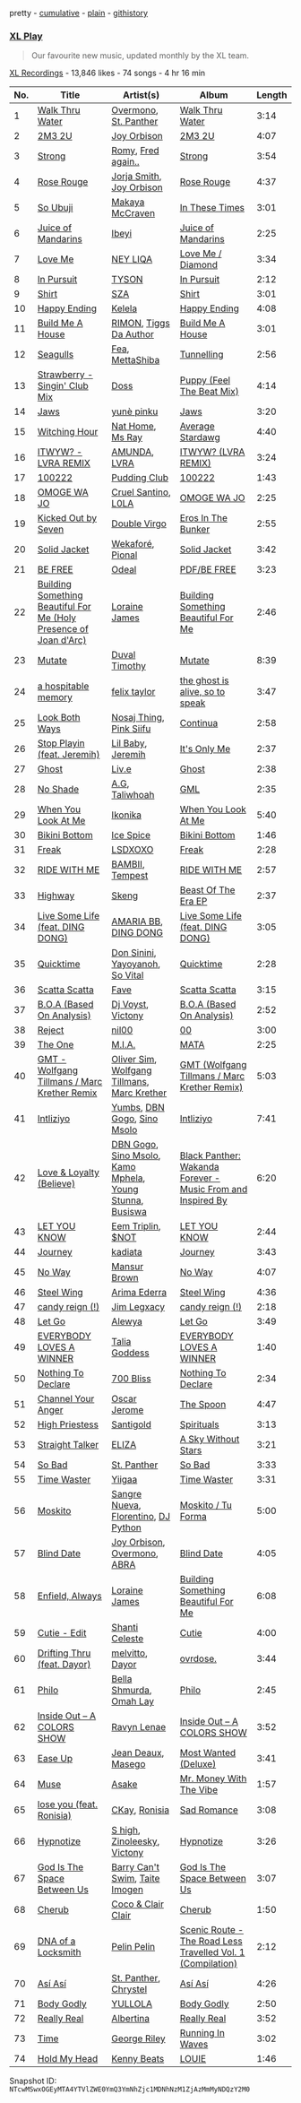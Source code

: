 pretty - [cumulative](/playlists/cumulative/1IUF5q4IvkjylMhd9P0urE.md) - [plain](/playlists/plain/1IUF5q4IvkjylMhd9P0urE) - [githistory](https://github.githistory.xyz/mackorone/spotify-playlist-archive/blob/main/playlists/plain/1IUF5q4IvkjylMhd9P0urE)

### [XL Play](https://open.spotify.com/playlist/1IUF5q4IvkjylMhd9P0urE)

> Our favourite new music, updated monthly by the XL team.

[XL Recordings](https://open.spotify.com/user/xlrecordings) - 13,846 likes - 74 songs - 4 hr 16 min

| No. | Title | Artist(s) | Album | Length |
|---|---|---|---|---|
| 1 | [Walk Thru Water](https://open.spotify.com/track/0yclRzOGTnUoXAnK4RjWzr) | [Overmono](https://open.spotify.com/artist/01PnN11ovfen6xUOHfNpn3), [St\. Panther](https://open.spotify.com/artist/5rvubrGTRPAX7N3RZZ9wS0) | [Walk Thru Water](https://open.spotify.com/album/7HhlfGjoYS3L4oQm0hPXBL) | 3:14 |
| 2 | [2M3 2U](https://open.spotify.com/track/11wmWBDltWMVsHDIDRWVCc) | [Joy Orbison](https://open.spotify.com/artist/0aIpJqqTLf683ojWREc5lg) | [2M3 2U](https://open.spotify.com/album/7FbsgChFR0S7Ju8MwMXkCs) | 4:07 |
| 3 | [Strong](https://open.spotify.com/track/5bF00VrMY3FwnQDgoP4Gnk) | [Romy](https://open.spotify.com/artist/3X2DdnmoANw8Rg8luHyZQb), [Fred again..](https://open.spotify.com/artist/4oLeXFyACqeem2VImYeBFe) | [Strong](https://open.spotify.com/album/4feYoBaeQJUrYygOD4A0DF) | 3:54 |
| 4 | [Rose Rouge](https://open.spotify.com/track/6XM6FI6rPJBnhoF6heNHeN) | [Jorja Smith](https://open.spotify.com/artist/1CoZyIx7UvdxT5c8UkMzHd), [Joy Orbison](https://open.spotify.com/artist/0aIpJqqTLf683ojWREc5lg) | [Rose Rouge](https://open.spotify.com/album/7DodMymoQ0sFG6baosag8D) | 4:37 |
| 5 | [So Ubuji](https://open.spotify.com/track/51Z2XH3DorUJ1b8u7xqnJK) | [Makaya McCraven](https://open.spotify.com/artist/5FnpXrrMdJVZCK54oHWqUa) | [In These Times](https://open.spotify.com/album/6OPYeQwXhmkcaSuh6fUTXA) | 3:01 |
| 6 | [Juice of Mandarins](https://open.spotify.com/track/6bhvNNx8aX9HPgOvr37gi7) | [Ibeyi](https://open.spotify.com/artist/5Q8NEHGX70m1kkojbtm8wa) | [Juice of Mandarins](https://open.spotify.com/album/60XsW89G7Tq5vj3bnNveMY) | 2:25 |
| 7 | [Love Me](https://open.spotify.com/track/671SYV9UaPUYs63biZFZ1M) | [NEY LIQA](https://open.spotify.com/artist/4O5Ly3iCRwSJuxyDMPePV7) | [Love Me / Diamond](https://open.spotify.com/album/6megriTn4mIETZnhvagKPX) | 3:34 |
| 8 | [In Pursuit](https://open.spotify.com/track/0PpzySo4ATCSEI0f56g3Dy) | [TYSON](https://open.spotify.com/artist/10SYd6NatYImOQTxA88jdn) | [In Pursuit](https://open.spotify.com/album/1gDVmOJ5ACcnpZ6QRJEzri) | 2:12 |
| 9 | [Shirt](https://open.spotify.com/track/34ZAzO78a5DAVNrYIGWcPm) | [SZA](https://open.spotify.com/artist/7tYKF4w9nC0nq9CsPZTHyP) | [Shirt](https://open.spotify.com/album/6Kqm5aSp69hTaOHTx38hsD) | 3:01 |
| 10 | [Happy Ending](https://open.spotify.com/track/3nv43IARMsDxgfHHpEfeCQ) | [Kelela](https://open.spotify.com/artist/1U0sIzpRtDkvu1hXXzxh60) | [Happy Ending](https://open.spotify.com/album/4qInGWd8oKXlKxZCdqS8EL) | 4:08 |
| 11 | [Build Me A House](https://open.spotify.com/track/3Sb3Md9qVCRwu470IZ4XIp) | [RIMON](https://open.spotify.com/artist/4DtUsfaVQBhypuwYmobdSm), [Tiggs Da Author](https://open.spotify.com/artist/0S2dfczvN0sOxEw559snHT) | [Build Me A House](https://open.spotify.com/album/1NsNO9pDwGPVlOkqgzro17) | 3:01 |
| 12 | [Seagulls](https://open.spotify.com/track/1BtbTvFOfcWknn8SGsrpq2) | [Fea](https://open.spotify.com/artist/1VcouBXUG812fp3e60aR01), [MettaShiba](https://open.spotify.com/artist/1fRxTfGjdgL2dwpqyaQUdy) | [Tunnelling](https://open.spotify.com/album/2jY2TwfwsK9NdMlhjMljmW) | 2:56 |
| 13 | [Strawberry \- Singin' Club Mix](https://open.spotify.com/track/3LX4XPiW8lkbg0Gocr8Gsz) | [Doss](https://open.spotify.com/artist/7bQLFALIEawxhkyFiiLVhM) | [Puppy \(Feel The Beat Mix\)](https://open.spotify.com/album/4zhm1wulT9LUeC4NnSJu0N) | 4:14 |
| 14 | [Jaws](https://open.spotify.com/track/17TCTYGxieVPS1TBTUdQkc) | [yunè pinku](https://open.spotify.com/artist/2sY4BbYrbvNVgsNzo6HddD) | [Jaws](https://open.spotify.com/album/0rdaz3LaQsaibiVA6iGtkn) | 3:20 |
| 15 | [Witching Hour](https://open.spotify.com/track/7ubfcQbzlrG5qJcACAFD8T) | [Nat Home](https://open.spotify.com/artist/3PJ8RbmXKrqE1RjNsMWudk), [Ms Ray](https://open.spotify.com/artist/1OwAcRe2gUEpDZhLAkiLRp) | [Average Stardawg](https://open.spotify.com/album/2cwKiedUjZpR7lkCuo4Jwi) | 4:40 |
| 16 | [ITWYW? \- LVRA REMIX](https://open.spotify.com/track/0hMZOMjuFjO6Hu8Ji6bAxZ) | [AMUNDA](https://open.spotify.com/artist/17F8k7VURMv4mFUvM8QRTg), [LVRA](https://open.spotify.com/artist/0wnxBYaim46rj6QmaukOcf) | [ITWYW? \(LVRA REMIX\)](https://open.spotify.com/album/77HvEwsbGhLKAo2IhHa2Gk) | 3:24 |
| 17 | [100222](https://open.spotify.com/track/411sjSTTaT4ygaqY9Z4ild) | [Pudding Club](https://open.spotify.com/artist/6nJum0gye4urtfo5q7mLNA) | [100222](https://open.spotify.com/album/1DA50TYrkLJMRfTfQrduPt) | 1:43 |
| 18 | [OMOGE WA JO](https://open.spotify.com/track/3ra7ztUfRIwxw0sO8PhmMC) | [Cruel Santino](https://open.spotify.com/artist/15GgEOJiFyjQm4tZ4D7qih), [L0LA](https://open.spotify.com/artist/5LkJ2e1N1SuXrUIWkw1r0o) | [OMOGE WA JO](https://open.spotify.com/album/0gZF6kUZ77XxQA23NkNp5K) | 2:25 |
| 19 | [Kicked Out by Seven](https://open.spotify.com/track/4yvnIb1BRjoXjVG3gzq8TP) | [Double Virgo](https://open.spotify.com/artist/6z7qEMTNZigz2k3qozRYw1) | [Eros In The Bunker](https://open.spotify.com/album/6qX0QpMVNltruRbPhGeZ4r) | 2:55 |
| 20 | [Solid Jacket](https://open.spotify.com/track/2LYDDerrrcZGWkiakEAEUk) | [Wekaforé](https://open.spotify.com/artist/73qySwnVMlJZsR9Lk5MOpn), [Pional](https://open.spotify.com/artist/49mZfy9v5oNXAxp8FadWwI) | [Solid Jacket](https://open.spotify.com/album/7D0C0uhEf2JnXVcidtjqYM) | 3:42 |
| 21 | [BE FREE](https://open.spotify.com/track/4exp12So2KjvsPwmN2L7r8) | [Odeal](https://open.spotify.com/artist/2BPwxhCvvcb8xDl8GWIjbh) | [PDF/BE FREE](https://open.spotify.com/album/3JXY3hqrj0r0dOTJjem5p1) | 3:23 |
| 22 | [Building Something Beautiful For Me \(Holy Presence of Joan d'Arc\)](https://open.spotify.com/track/4udiRdJM4EyF0Xvt0MtqZ0) | [Loraine James](https://open.spotify.com/artist/536qHynzDH1QviwhWY9dE3) | [Building Something Beautiful For Me](https://open.spotify.com/album/5gFtEuIbE2pwS5qnvUQeak) | 2:46 |
| 23 | [Mutate](https://open.spotify.com/track/5hIFyNxLZtTqzOfMjRZK64) | [Duval Timothy](https://open.spotify.com/artist/4t5XnkAKxcaYcDXI726A4Y) | [Mutate](https://open.spotify.com/album/7qtj9GwOC4Zce7beCRvNOP) | 8:39 |
| 24 | [a hospitable memory](https://open.spotify.com/track/6Wl5jzqlLiQPicJif0xgUK) | [felix taylor](https://open.spotify.com/artist/0Dm79ebX5JWnuVN0Nbt30L) | [the ghost is alive, so to speak](https://open.spotify.com/album/0t1uRmbweHls5H9FxCa4Ie) | 3:47 |
| 25 | [Look Both Ways](https://open.spotify.com/track/2Q99c94PcUJTJkXwGxi8gg) | [Nosaj Thing](https://open.spotify.com/artist/0IVapwlnM3dEOiMsHXsghT), [Pink Siifu](https://open.spotify.com/artist/40ZElxHldNyvn7x8WRC6fh) | [Continua](https://open.spotify.com/album/5TnqL2QKFTq8GSAOcq1PCh) | 2:58 |
| 26 | [Stop Playin \(feat\. Jeremih\)](https://open.spotify.com/track/6kSPwMUYpnBDIWViA3MKMT) | [Lil Baby](https://open.spotify.com/artist/5f7VJjfbwm532GiveGC0ZK), [Jeremih](https://open.spotify.com/artist/3KV3p5EY4AvKxOlhGHORLg) | [It's Only Me](https://open.spotify.com/album/0FYvMdfTfYJxnJnKs1wDb0) | 2:37 |
| 27 | [Ghost](https://open.spotify.com/track/4lRSBkEompSyOlcy3d1eAi) | [Liv.e](https://open.spotify.com/artist/0YCL71Clky5els6NireSBP) | [Ghost](https://open.spotify.com/album/73ZoBcnf4XFqc7zcWefhEi) | 2:38 |
| 28 | [No Shade](https://open.spotify.com/track/3UMv1SLnt1L8psJQIHpdeI) | [A.G](https://open.spotify.com/artist/1TTOSCFPyiNJXR5KCsZGqM), [Taliwhoah](https://open.spotify.com/artist/69SXADQsOhdGkhPGslLhBT) | [GML](https://open.spotify.com/album/3UQqnu8CEzdtfvKBU3i7C7) | 2:35 |
| 29 | [When You Look At Me](https://open.spotify.com/track/2zNHQEO4JIhnqdbOJmbdUy) | [Ikonika](https://open.spotify.com/artist/1GbZUOowT6BhrI9QVoUniG) | [When You Look At Me](https://open.spotify.com/album/4k91SjR92GNXohghq4f2kc) | 5:40 |
| 30 | [Bikini Bottom](https://open.spotify.com/track/27Qz0cFmMGADsniMeUwyUe) | [Ice Spice](https://open.spotify.com/artist/3LZZPxNDGDFVSIPqf4JuEf) | [Bikini Bottom](https://open.spotify.com/album/2n38ZBBmPSssEGGPgu6NPl) | 1:46 |
| 31 | [Freak](https://open.spotify.com/track/7w7rUZJKHDSB5Naqw3vcxM) | [LSDXOXO](https://open.spotify.com/artist/2M2blWl1LBN2UoxlJdaug2) | [Freak](https://open.spotify.com/album/4az2wznRc4hPHy94DdabI0) | 2:28 |
| 32 | [RIDE WITH ME](https://open.spotify.com/track/1TJOIVjPHbnqloF9pvDOf6) | [BAMBII](https://open.spotify.com/artist/6kf69CwzgodrETRgzcjX95), [Tempest](https://open.spotify.com/artist/2FBvlvG5TL6SPA2tCLiusa) | [RIDE WITH ME](https://open.spotify.com/album/5tY1nlCQNEqmtXmTxgblRc) | 2:57 |
| 33 | [Highway](https://open.spotify.com/track/7padFPbqO7hQJB1GQjYJfy) | [Skeng](https://open.spotify.com/artist/4SGo67MJz6DdsjzaRZ4OD7) | [Beast Of The Era EP](https://open.spotify.com/album/0SpkAeF8eGr6BqiEe2MHb5) | 2:37 |
| 34 | [Live Some Life \(feat\. DING DONG\)](https://open.spotify.com/track/35MNHqBGewFxlJZtjHOxvj) | [AMARIA BB](https://open.spotify.com/artist/1AC6rw8sH8VGrzMzgFUDG5), [DING DONG](https://open.spotify.com/artist/351x2S7CduShTNvtzgkMl7) | [Live Some Life \(feat\. DING DONG\)](https://open.spotify.com/album/3SwPKWhYOkIGL3AF0CC6sY) | 3:05 |
| 35 | [Quicktime](https://open.spotify.com/track/2n9opaQIlz6Y6lzeKEoDZi) | [Don Sinini](https://open.spotify.com/artist/0aYurRf0DXcw4m0FAuYGUY), [Yayoyanoh](https://open.spotify.com/artist/0fzgjxZTQn4E7y3MGPI3AC), [So Vital](https://open.spotify.com/artist/6vU3KUDQGWbkupZn1iu6W0) | [Quicktime](https://open.spotify.com/album/7qvFD72vkQba2xqXGJbsyS) | 2:28 |
| 36 | [Scatta Scatta](https://open.spotify.com/track/0n3APmjHt7yTBeHhRB8rcy) | [Fave](https://open.spotify.com/artist/4wAqlYtTaaHELEgyCh9KjG) | [Scatta Scatta](https://open.spotify.com/album/5YnANprNm0DTEVVsJE6bRP) | 3:15 |
| 37 | [B.O.A \(Based On Analysis\)](https://open.spotify.com/track/48jL8qMO31Hu6aEczS0CJn) | [Dj Voyst](https://open.spotify.com/artist/7g61HbXl5DD2soIUBikmUA), [Victony](https://open.spotify.com/artist/1E5hfn5BduN2nnoZCJmUVG) | [B.O.A \(Based On Analysis\)](https://open.spotify.com/album/5otlaiucF8ysHx3fyjsXc9) | 2:52 |
| 38 | [Reject](https://open.spotify.com/track/0wHM0iZGIGesNlXMD3itps) | [nil00](https://open.spotify.com/artist/3TADf84189Yznq4sPkRrXs) | [00](https://open.spotify.com/album/5RxACHCu81dsGxQkiWbsg0) | 3:00 |
| 39 | [The One](https://open.spotify.com/track/4UShCEJZnpywR6Y9M86Nu4) | [M.I.A.](https://open.spotify.com/artist/0QJIPDAEDILuo8AIq3pMuU) | [MATA](https://open.spotify.com/album/2fexyU9sHdXHmI1jvPqrxX) | 2:25 |
| 40 | [GMT \- Wolfgang Tillmans / Marc Krether Remix](https://open.spotify.com/track/4PHmrZTU6zZywskKjGJaEL) | [Oliver Sim](https://open.spotify.com/artist/4KDu9uqzqseVCpQXMa8Pvm), [Wolfgang Tillmans](https://open.spotify.com/artist/6RVjyIvL2HuwiFSc7RROv9), [Marc Krether](https://open.spotify.com/artist/2M3vGE1c5PzvPkcmK4f7l1) | [GMT \(Wolfgang Tillmans / Marc Krether Remix\)](https://open.spotify.com/album/0v3umoD6PCDYS262thwpJb) | 5:03 |
| 41 | [Intliziyo](https://open.spotify.com/track/3cXiWlWCds62z3ieuwPQsN) | [Yumbs](https://open.spotify.com/artist/2HLr9NzCqd6XRnpUSM6CvH), [DBN Gogo](https://open.spotify.com/artist/3Oa0mJQWQrUOqJ8fcLuu7l), [Sino Msolo](https://open.spotify.com/artist/5zvuXUYTvZczhbPG9HZRYI) | [Intliziyo](https://open.spotify.com/album/4dASLekFQU5LeYjZ8z7Wvc) | 7:41 |
| 42 | [Love & Loyalty \(Believe\)](https://open.spotify.com/track/1OiSTEB1SEaLGza2k4FIwo) | [DBN Gogo](https://open.spotify.com/artist/3Oa0mJQWQrUOqJ8fcLuu7l), [Sino Msolo](https://open.spotify.com/artist/5zvuXUYTvZczhbPG9HZRYI), [Kamo Mphela](https://open.spotify.com/artist/788jOE9HMUy9heDK8EIkon), [Young Stunna](https://open.spotify.com/artist/6WQFTzqYHmh8Ph2X0L0QLQ), [Busiswa](https://open.spotify.com/artist/3RThWxnHbyN5Hvkr66eYj7) | [Black Panther: Wakanda Forever \- Music From and Inspired By](https://open.spotify.com/album/0Wyn0fD9sZIu00xTyXF4eK) | 6:20 |
| 43 | [LET YOU KNOW](https://open.spotify.com/track/4RSeN68joqE9Iyui6MivjA) | [Eem Triplin](https://open.spotify.com/artist/5kxnZh8gXyXdIvCWbDMevT), [$NOT](https://open.spotify.com/artist/5IbEL2xjRtKsunfmsahLuO) | [LET YOU KNOW](https://open.spotify.com/album/64sd943W3MFCJq07PKfnCC) | 2:44 |
| 44 | [Journey](https://open.spotify.com/track/5kYXFWlfk16YkxF4JJzytv) | [kadiata](https://open.spotify.com/artist/3fRPt5kKn2lETY48z6kigv) | [Journey](https://open.spotify.com/album/0EbLbz4gsR540LasIjMdNA) | 3:43 |
| 45 | [No Way](https://open.spotify.com/track/3ozanfAkkKwBPaSvQBqNdJ) | [Mansur Brown](https://open.spotify.com/artist/1ky3oGuE5XOsOzqiFEGwqR) | [No Way](https://open.spotify.com/album/71Sk3naZxcJ7tFrhFAdhOA) | 4:07 |
| 46 | [Steel Wing](https://open.spotify.com/track/28tT5CQ8PILz1dG3MNGm7n) | [Arima Ederra](https://open.spotify.com/artist/0wJIP9Wlhn3aSLLaB31IK3) | [Steel Wing](https://open.spotify.com/album/27B6S9DAMXOfDtf5b6cBIU) | 4:36 |
| 47 | [candy reign \(!\)](https://open.spotify.com/track/35cVkyTqIGkwpg7OhIl5TE) | [Jim Legxacy](https://open.spotify.com/artist/7IrBqZo6diq3hV3GpUhrs2) | [candy reign \(!\)](https://open.spotify.com/album/0z0crJtgrHGrqPXX3BitF2) | 2:18 |
| 48 | [Let Go](https://open.spotify.com/track/3lVz9NRdm8xtQCBZqCoEaB) | [Alewya](https://open.spotify.com/artist/0wcjJjpvnHb5vK4iwKfxPm) | [Let Go](https://open.spotify.com/album/2hYPJwL4zvk4cmczkjBpvv) | 3:49 |
| 49 | [EVERYBODY LOVES A WINNER](https://open.spotify.com/track/7jyerZc0E1ioqWSvF26IA3) | [Talia Goddess](https://open.spotify.com/artist/4Otn2nALdNCTFUUExiskqw) | [EVERYBODY LOVES A WINNER](https://open.spotify.com/album/3ZsKXeXLdhj07BwXZtkZf8) | 1:40 |
| 50 | [Nothing To Declare](https://open.spotify.com/track/5eZH7yKZ1e3Lnb48JTy3Ic) | [700 Bliss](https://open.spotify.com/artist/30fJJJ4vbuTd7opxNWeCAb) | [Nothing To Declare](https://open.spotify.com/album/0jwRUwgscsxLiDEnOPTqIp) | 2:34 |
| 51 | [Channel Your Anger](https://open.spotify.com/track/2r8UcAkXvBxNt6O34pnpxo) | [Oscar Jerome](https://open.spotify.com/artist/39cDMNnxwjrKJE1dyt47jh) | [The Spoon](https://open.spotify.com/album/4Pfga6q08NsQtvmDaRnfnq) | 4:47 |
| 52 | [High Priestess](https://open.spotify.com/track/1vbayZm5FgNe4ou8BRNiDq) | [Santigold](https://open.spotify.com/artist/6Jrxnp0JgqmeUX1veU591p) | [Spirituals](https://open.spotify.com/album/2AMcE13TUlCDdXVBlR0sdo) | 3:13 |
| 53 | [Straight Talker](https://open.spotify.com/track/6Gq99VdfbBlsw9qlAZp6x4) | [ELIZA](https://open.spotify.com/artist/0PgYKqH7ohfAm9LFgWjpl8) | [A Sky Without Stars](https://open.spotify.com/album/3QIrrLWq2wnMdScMx1YXeS) | 3:21 |
| 54 | [So Bad](https://open.spotify.com/track/0PBfcu5ehGtLsECI40GWEg) | [St\. Panther](https://open.spotify.com/artist/5rvubrGTRPAX7N3RZZ9wS0) | [So Bad](https://open.spotify.com/album/5Wpa2iEON1wIPox3tQauTq) | 3:33 |
| 55 | [Time Waster](https://open.spotify.com/track/46sN6Wj7ec9bqMqTPycYXr) | [Yiigaa](https://open.spotify.com/artist/5MpbLw84MCEtsP8gPMp40c) | [Time Waster](https://open.spotify.com/album/2GyeWj8LWVtvRMsQdlHe8l) | 3:31 |
| 56 | [Moskito](https://open.spotify.com/track/2fGJtlBbQ0L69sp9tNAc6t) | [Sangre Nueva](https://open.spotify.com/artist/0YmokPIhVketCTSXBRp20R), [Florentino](https://open.spotify.com/artist/1rhVQSyhxNOMN6RHi2sB44), [DJ Python](https://open.spotify.com/artist/1LoZxxInSyuVFKSMAB4BPl) | [Moskito / Tu Forma](https://open.spotify.com/album/5tlCqhnjW5r82FkzSZX09m) | 5:00 |
| 57 | [Blind Date](https://open.spotify.com/track/0UNzzZBuQfZwNJ3mk2PYbm) | [Joy Orbison](https://open.spotify.com/artist/0aIpJqqTLf683ojWREc5lg), [Overmono](https://open.spotify.com/artist/01PnN11ovfen6xUOHfNpn3), [ABRA](https://open.spotify.com/artist/3ZJxEmjYZd5VOqZ8o3aXiL) | [Blind Date](https://open.spotify.com/album/1ZDktqQTTWUktZ0ivTA06P) | 4:05 |
| 58 | [Enfield, Always](https://open.spotify.com/track/1rVEPm9w7YvNksP1hpu4t9) | [Loraine James](https://open.spotify.com/artist/536qHynzDH1QviwhWY9dE3) | [Building Something Beautiful For Me](https://open.spotify.com/album/5gFtEuIbE2pwS5qnvUQeak) | 6:08 |
| 59 | [Cutie \- Edit](https://open.spotify.com/track/6ZKiCDG5v785d9aYTqkhhk) | [Shanti Celeste](https://open.spotify.com/artist/3CkM2290WOa2ESzhlu5mzM) | [Cutie](https://open.spotify.com/album/0xhMSimANUFkwXpS5n1HSl) | 4:00 |
| 60 | [Drifting Thru \(feat\. Dayor\)](https://open.spotify.com/track/41G3cbF7mPqwmBs7ZaApT8) | [melvitto](https://open.spotify.com/artist/4Xj0nxVO4r7PLEaw7LRiBa), [Dayor](https://open.spotify.com/artist/3jaMpJnB8UCixGAlNJU6sD) | [ovrdose.](https://open.spotify.com/album/0hF4X9O2CDVKkowMz3SIdy) | 3:44 |
| 61 | [Philo](https://open.spotify.com/track/5OTKO93FLT25URfam2hZgP) | [Bella Shmurda](https://open.spotify.com/artist/7kK5badbqOjd8WlT2XWMeM), [Omah Lay](https://open.spotify.com/artist/5yOvAmpIR7hVxiS6Ls5DPO) | [Philo](https://open.spotify.com/album/4z0qErs8qvQsNIDVQyaWjl) | 2:45 |
| 62 | [Inside Out – A COLORS SHOW](https://open.spotify.com/track/6hjiaLxYiZfQTn70mfasJ2) | [Ravyn Lenae](https://open.spotify.com/artist/5RTLRtXjbXI2lSXc6jxlAz) | [Inside Out – A COLORS SHOW](https://open.spotify.com/album/6z6puxSN6gXkYqKKXUTPAh) | 3:52 |
| 63 | [Ease Up](https://open.spotify.com/track/4ykxlLzlR2B7OhpkPBMhUW) | [Jean Deaux](https://open.spotify.com/artist/4JqpJeNOhP6bAkolNMLwFg), [Masego](https://open.spotify.com/artist/3ycxRkcZ67ALN3GQJ57Vig) | [Most Wanted \(Deluxe\)](https://open.spotify.com/album/46fxxm1oHMPzR51GElXrAt) | 3:41 |
| 64 | [Muse](https://open.spotify.com/track/3Nx9nMHMFgkeF8xpVk1Ev0) | [Asake](https://open.spotify.com/artist/3a1tBryiczPAZpgoZN9Rzg) | [Mr\. Money With The Vibe](https://open.spotify.com/album/0lzPMIAYhhUSD2BPT0VQWI) | 1:57 |
| 65 | [lose you \(feat\. Ronisia\)](https://open.spotify.com/track/2fsp8eafoZMOlnSPBR7FDI) | [CKay](https://open.spotify.com/artist/048LktY5zMnakWq7PTtFrz), [Ronisia](https://open.spotify.com/artist/4krMq8pXkLVTGplpYgHlnV) | [Sad Romance](https://open.spotify.com/album/3ACXMteQNTrTws6UWTtEgo) | 3:08 |
| 66 | [Hypnotize](https://open.spotify.com/track/3K6KPwVBpyzje1UaHh5N1i) | [S high](https://open.spotify.com/artist/1C0amI9hInKEqXOrJsc6lp), [Zinoleesky](https://open.spotify.com/artist/6Kp3KWPiVgi33DkJqo9T4g), [Victony](https://open.spotify.com/artist/1E5hfn5BduN2nnoZCJmUVG) | [Hypnotize](https://open.spotify.com/album/1Z9hk46EgdH1mBIXxcqEC5) | 3:26 |
| 67 | [God Is The Space Between Us](https://open.spotify.com/track/5I73WkfhuOvavHVYk3TGrm) | [Barry Can't Swim](https://open.spotify.com/artist/0vTVU0KH0CVzijsoKGsTPl), [Taite Imogen](https://open.spotify.com/artist/3mkzFWYCYAGqxo02F1trQL) | [God Is The Space Between Us](https://open.spotify.com/album/0URZfqUQlB4JreGiq1KiK9) | 3:07 |
| 68 | [Cherub](https://open.spotify.com/track/68awbivFFbRan2kPKRmzUG) | [Coco & Clair Clair](https://open.spotify.com/artist/5FkMS3KgG0cjiRm250NFTJ) | [Cherub](https://open.spotify.com/album/6f2FqUeAYVrYuXiFdE2wzg) | 1:50 |
| 69 | [DNA of a Locksmith](https://open.spotify.com/track/7jMJGOAmkXVTXEefBkI7iw) | [Pelin Pelin](https://open.spotify.com/artist/1n18TXS3Ht4GrRSqySy8qe) | [Scenic Route \- The Road Less Travelled Vol\. 1 \(Compilation\)](https://open.spotify.com/album/70AivDpenFkFM1tYl7v4Yx) | 2:12 |
| 70 | [Así Así](https://open.spotify.com/track/7dDDhrLElUZQXS9CTFmg2O) | [St\. Panther](https://open.spotify.com/artist/5rvubrGTRPAX7N3RZZ9wS0), [Chrystel](https://open.spotify.com/artist/256du56ykQ0aoQBdKFCDH0) | [Así Así](https://open.spotify.com/album/1gqfXnULAXghgKH8o5Js6e) | 4:26 |
| 71 | [Body Godly](https://open.spotify.com/track/5vzHqSjhapszKiWiiDNXN2) | [YULLOLA](https://open.spotify.com/artist/6vABHl7aPLdJwk0BU9cilg) | [Body Godly](https://open.spotify.com/album/2BHi5rMrOIWRnpII9X6N1U) | 2:50 |
| 72 | [Really Real](https://open.spotify.com/track/4mzfN9vHWbbVO1CumRQdxI) | [Albertina](https://open.spotify.com/artist/5Xr5eX0ZFi76JHaRDGh8pq) | [Really Real](https://open.spotify.com/album/18VbkNuzEv15xEKN6T1V3C) | 3:52 |
| 73 | [Time](https://open.spotify.com/track/4Afv06s7yEEG5LuznVh8aN) | [George Riley](https://open.spotify.com/artist/76rh78p0cww0l4OqgKabLQ) | [Running In Waves](https://open.spotify.com/album/3ihFO9WpTBiCoy2G4IWvgl) | 3:02 |
| 74 | [Hold My Head](https://open.spotify.com/track/4eSZUNz2flCKs7zESV50kW) | [Kenny Beats](https://open.spotify.com/artist/1rHOtdmGNr5vcYNw5v7QGC) | [LOUIE](https://open.spotify.com/album/3SKVtzmihlnGFylW5nC5kj) | 1:46 |

Snapshot ID: `NTcwMSwxOGEyMTA4YTVlZWE0YmQ3YmNhZjc1MDNhNzM1ZjAzMmMyNDQzY2M0`
